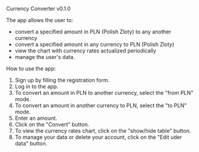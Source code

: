 Currency Converter v0.1.0

The app allows the user to:
- convert a specified amount in PLN (Polish Zloty) to any another currency
- convert a specified amount in any currency to PLN (Polish Zloty)
- view the chart with currency rates actualized periodically
- manage the user's data.

How to use the app:
1. Sign up by filling the registration form.
2. Log in to the app.
3. To convert an amount in PLN to another currency, select the "from PLN" mode.
4. To convert an amount in another currency to PLN, select the "to PLN" mode.
5. Enter an amount.
6. Click on the "Convert" button.
7. To view the currency rates chart, click on the "show/hide table" button.
8. To manage your data or delete your account, click on the "Edit uder data" button.
